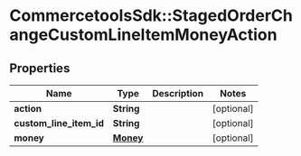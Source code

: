 # CommercetoolsSdk::StagedOrderChangeCustomLineItemMoneyAction

## Properties
Name | Type | Description | Notes
------------ | ------------- | ------------- | -------------
**action** | **String** |  | [optional] 
**custom_line_item_id** | **String** |  | [optional] 
**money** | [**Money**](Money.md) |  | [optional] 


